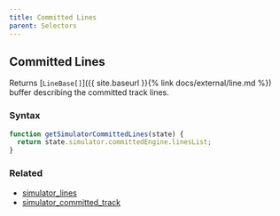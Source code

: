 ```yaml
---
title: Committed Lines
parent: Selectors
---
```


## Committed Lines

Returns [`LineBase[]`]({{ site.baseurl }}{% link docs/external/line.md %}) buffer describing the committed track lines.

### Syntax

```js
function getSimulatorCommittedLines(state) {
  return state.simulator.committedEngine.linesList;
}
```

### Related

- [simulator_lines](./simulator_lines.md)
- [simulator_committed_track](./simulator_committed_track.md)
